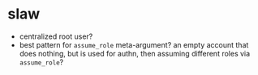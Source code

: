 # slaw
- centralized root user?
- best pattern for `assume_role` meta-argument? an empty account that does nothing, but is used for authn, then assuming different roles via `assume_role`?

